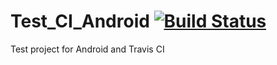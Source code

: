 # Test_CI_Android [![Build Status](https://travis-ci.org/eborysko-harvard/Test_CI_Android.svg?branch=master)](https://travis-ci.org/eborysko-harvard/Test_CI_Android)
Test project for Android and Travis CI
